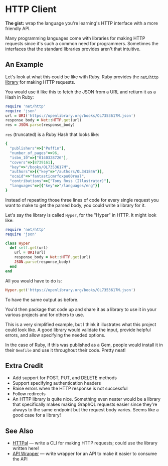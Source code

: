 # HTTP Client

**The gist:** wrap the language you're learning's HTTP interface with a more friendly API.

Many programming languages come with libraries for making HTTP requests since it's such a common need for programmers. Sometimes the interfaces that the standard libraries provides aren't that intuitive.

## An Example

Let's look at what this could be like with Ruby. Ruby provides the [`net/http` library](https://ruby-doc.org/stdlib-3.0.3/libdoc/net/http/rdoc/Net/HTTP.html) for making HTTP requests.

You would use it like this to fetch the JSON from a URL and retiurn it as a Hash in Ruby:

``` ruby
require 'net/http'
require 'json'
url = URI('https://openlibrary.org/books/OL7353617M.json')
response_body = Net::HTTP.get(url)
res = JSON.parse(response_body)
```

`res` (truncated) is a Ruby Hash that looks like:

``` ruby
{
  "publishers"=>["Puffin"],
  "number_of_pages"=>96,
  "isbn_10"=>["0140328726"],
  "covers"=>[8739161],
  "key"=>"/books/OL7353617M",
  "authors"=>[{"key"=>"/authors/OL34184A"}],
  "ocaid"=>"fantasticmrfoxpu00roal",
  "contributions"=>["Tony Ross (Illustrator)"],
  "languages"=>[{"key"=>"/languages/eng"}]
}
```

Instead of repeating those three lines of code for every single request you want to make to get the parsed body, you could write a library for it.

Let's say the library is called `Hyper`, for the "Hyper" in HTTP. It might look like:

``` ruby
require 'net/http'
require 'json'

class Hyper
  def self.get(url)
    url = URI(url)
    response_body = Net::HTTP.get(url)
    JSON.parse(response_body)
  end
end
```

All you would have to do is:

``` ruby
Hyper.get('https://openlibrary.org/books/OL7353617M.json')
```

To have the same output as before.

You'd then package that code up and share it as a library to use it in your various projects and for others to use.

This is a very simplified example, but I think it illustrates what this project could look like. A good library would validate the input, provide helpful errors, and allow specifying the needed options.

In the case of Ruby, if this was published as a Gem, people would install it in their `Gemfile` and use it throughout their code. Pretty neat!

## Extra Credit

- Add support for POST, PUT, and DELETE methods
- Support specifying authentication headers
- Raise errors when the HTTP response is not successful
- Follow redirects
- An HTTP library is quite nice. Something even neater would be a library that specifically makes making GraphQL requests easier since they're always to the same endpoint but the request body varies. Seems like a good case for a library!

## See Also

- [HTTPal](../command-line-interfaces/httpal.md) — write a CLI for making HTTP requests; could use the library written here!
- [API Wrapper](./api-wrapper.md) — write wrapper for an API to make it easier to consume the API
